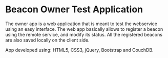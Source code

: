 
# Beacon Owner Test Application

The owner app is a web application that is meant to test the webservice using an
easy interface. The web app basically allows to register a beacon using the remote service, and
modify its status. All the registered beacons are also saved locally on the client side.

App developed using:  HTML5, CSS3, jQuery, Bootstrap and CouchDB.





